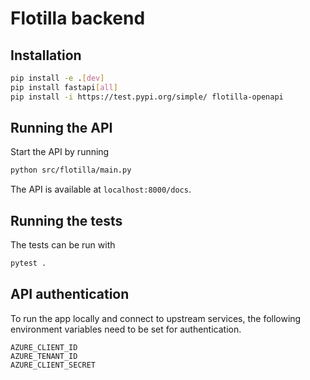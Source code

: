 # Flotilla backend

## Installation

```bash
pip install -e .[dev]
pip install fastapi[all]
pip install -i https://test.pypi.org/simple/ flotilla-openapi
```

## Running the API

Start the API by running

```bash
python src/flotilla/main.py
```

The API is available at `localhost:8000/docs`.

## Running the tests

The tests can be run with

```bash
pytest .
```

## API authentication

To run the app locally and connect to upstream services, the following environment variables need to be set for authentication.

```
AZURE_CLIENT_ID
AZURE_TENANT_ID
AZURE_CLIENT_SECRET
```

